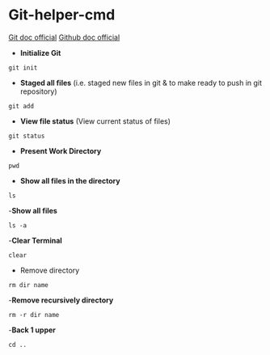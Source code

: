 # Git-helper-cmd
[Git doc official](https://git-scm.com/docs)
[Github doc official](https://docs.github.com/en)

- **Initialize Git**

```git init```

- **Staged all files** (i.e. staged new files in git & to make ready to push in git repository)

```git add```

- **View file status** (View current status of files)

```git status```

- **Present Work Directory**

```pwd```

- **Show all files in the directory**

```ls``` 

-**Show all files <including hidden> in the directory**

```ls -a```

-**Clear Terminal**

  ```clear```
  
-  Remove directory
  
```rm dir name```

-**Remove recursively directory** 
  
  ```rm -r dir name ```

-**Back 1 upper**

```cd .. ```





























